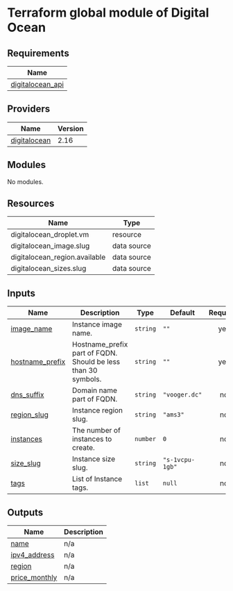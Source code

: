 # Terraform global module of Digital Ocean

## Requirements

| Name | 
|------|
| <a name="requirement_digitalocean_api"></a> [digitalocean_api](#requirements\_digitalocean_api)  |

## Providers

| Name | Version |
|------|---------|
| <a name="provider_digitalocean"></a> [digitalocean](#providers\_digitalocean) | 2.16 |

## Modules

No modules.

## Resources

| Name | Type |
|------|------|
| digitalocean_droplet.vm | resource |
| digitalocean_image.slug | data source |
| digitalocean_region.available | data source |
| digitalocean_sizes.slug | data source |

## Inputs

| Name | Description | Type | Default | Required |
|------|-------------|------|---------|:--------:|
| <a name="input_image_name"></a> [image\_name](#inputs\_image\_name) | Instance image name.  | `string` | `""` | yes |
| <a name="input_hostname_prefix"></a> [hostname\_prefix](#inputs\_hostname\_prefix) | Hostname_prefix part of FQDN. Should be less than 30 symbols.  | `string` | `""` | yes |
| <a name="input_dns_suffix"></a> [dns\_suffix](#inputs\_dns_suffix) | Domain name part of FQDN.  | `string` | `"vooger.dc"` | no |
| <a name="input_region_slug"></a> [region\_slug](#inputs\_region\_slug) | Instance region slug.  | `string` | `"ams3"` | no |
| <a name="input_instances"></a> [instances](#inputs\_instances) | The number of instances to create.  | `number` | `0` | no |
| <a name="input_size_slug"></a> [size\_slug](#inputs\_size\_slug) | Instance size slug.  | `string` | `"s-1vcpu-1gb"` | no |
| <a name="input_tags"></a> [tags](#inputs\_tags) | List of Instance tags.  | `list` | `null` | no |


## Outputs

| Name | Description |
|------|-------------|
| <a name="output_name"></a> [name](#outputs\_name) | n/a |
| <a name="output_ipv4_address"></a> [ipv4\_address](#outputs\ipv4_address) | n/a |
| <a name="output_region"></a> [region](#outputs\_region) | n/a |
| <a name="output_price_monthly"></a> [price\_monthly](#outputs\_price_monthly) | n/a |


